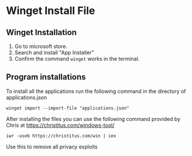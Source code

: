 # Winget Install File
## Winget Installation
1. Go to microsoft store.
2. Search and install "App Installer"
3. Confirm the command `winget` works in the terminal.

## Program installations
To install all the applications run the following command in the directory of applications.json

```winget import --import-file "applications.json"``` 

After installing the files you can use the following command provided by Chris at https://christitus.com/windows-tool/

```iwr -useb https://christitus.com/win | iex```

Use this to remove all privacy exploits